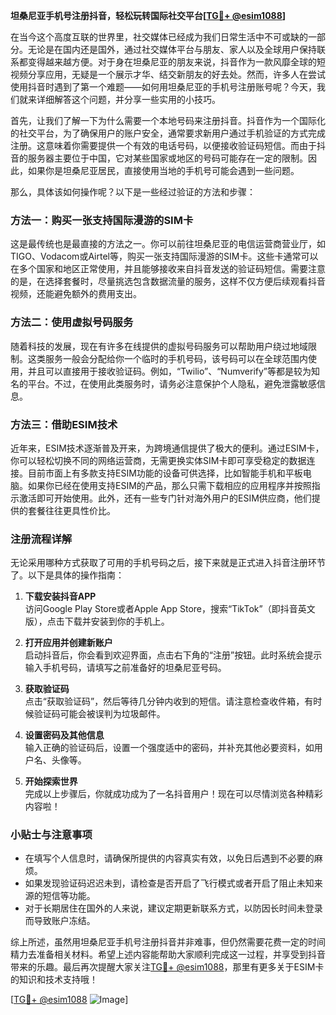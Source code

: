 **坦桑尼亚手机号注册抖音，轻松玩转国际社交平台[[TG💪+ @esim1088](https://t.me/s/esim1088)]**

在当今这个高度互联的世界里，社交媒体已经成为我们日常生活中不可或缺的一部分。无论是在国内还是国外，通过社交媒体平台与朋友、家人以及全球用户保持联系都变得越来越方便。对于身在坦桑尼亚的朋友来说，抖音作为一款风靡全球的短视频分享应用，无疑是一个展示才华、结交新朋友的好去处。然而，许多人在尝试使用抖音时遇到了第一个难题——如何用坦桑尼亚的手机号注册账号呢？今天，我们就来详细解答这个问题，并分享一些实用的小技巧。

首先，让我们了解一下为什么需要一个本地号码来注册抖音。抖音作为一个国际化的社交平台，为了确保用户的账户安全，通常要求新用户通过手机验证的方式完成注册。这意味着你需要提供一个有效的电话号码，以便接收验证码短信。而由于抖音的服务器主要位于中国，它对某些国家或地区的号码可能存在一定的限制。因此，如果你是坦桑尼亚居民，直接使用当地的手机号可能会遇到一些问题。

那么，具体该如何操作呢？以下是一些经过验证的方法和步骤：

### 方法一：购买一张支持国际漫游的SIM卡

这是最传统也是最直接的方法之一。你可以前往坦桑尼亚的电信运营商营业厅，如TIGO、Vodacom或Airtel等，购买一张支持国际漫游的SIM卡。这些卡通常可以在多个国家和地区正常使用，并且能够接收来自抖音发送的验证码短信。需要注意的是，在选择套餐时，尽量挑选包含数据流量的服务，这样不仅方便后续观看抖音视频，还能避免额外的费用支出。

### 方法二：使用虚拟号码服务

随着科技的发展，现在有许多在线提供的虚拟号码服务可以帮助用户绕过地域限制。这类服务一般会分配给你一个临时的手机号码，该号码可以在全球范围内使用，并且可以直接用于接收验证码。例如，“Twilio”、“Numverify”等都是较为知名的平台。不过，在使用此类服务时，请务必注意保护个人隐私，避免泄露敏感信息。

### 方法三：借助ESIM技术

近年来，ESIM技术逐渐普及开来，为跨境通信提供了极大的便利。通过ESIM卡，你可以轻松切换不同的网络运营商，无需更换实体SIM卡即可享受稳定的数据连接。目前市面上有多款支持ESIM功能的设备可供选择，比如智能手机和平板电脑。如果你已经在使用支持ESIM的产品，那么只需下载相应的应用程序并按照指示激活即可开始使用。此外，还有一些专门针对海外用户的ESIM供应商，他们提供的套餐往往更具性价比。

### 注册流程详解

无论采用哪种方式获取了可用的手机号码之后，接下来就是正式进入抖音注册环节了。以下是具体的操作指南：

1. **下载安装抖音APP**  
   访问Google Play Store或者Apple App Store，搜索“TikTok”（即抖音英文版），点击下载并安装到你的手机上。

2. **打开应用并创建新账户**  
   启动抖音后，你会看到欢迎界面，点击右下角的“注册”按钮。此时系统会提示输入手机号码，请填写之前准备好的坦桑尼亚号码。

3. **获取验证码**  
   点击“获取验证码”，然后等待几分钟内收到的短信。请注意检查收件箱，有时候验证码可能会被误判为垃圾邮件。

4. **设置密码及其他信息**  
   输入正确的验证码后，设置一个强度适中的密码，并补充其他必要资料，如用户名、头像等。

5. **开始探索世界**  
   完成以上步骤后，你就成功成为了一名抖音用户！现在可以尽情浏览各种精彩内容啦！

### 小贴士与注意事项

- 在填写个人信息时，请确保所提供的内容真实有效，以免日后遇到不必要的麻烦。
- 如果发现验证码迟迟未到，请检查是否开启了飞行模式或者开启了阻止未知来源的短信等功能。
- 对于长期居住在国外的人来说，建议定期更新联系方式，以防因长时间未登录而导致账户冻结。

综上所述，虽然用坦桑尼亚手机号注册抖音并非难事，但仍然需要花费一定的时间精力去准备相关材料。希望上述内容能帮助大家顺利完成这一过程，并享受到抖音带来的乐趣。最后再次提醒大家关注[TG💪+ @esim1088](https://t.me/s/esim1088)，那里有更多关于ESIM卡的知识和技术支持哦！

[[TG💪+ @esim1088](https://t.me/s/esim1088) ![Image](https://i.postimg.cc/4NQfJmqS/Snipaste-2025-05-13-00-14-12.png)]